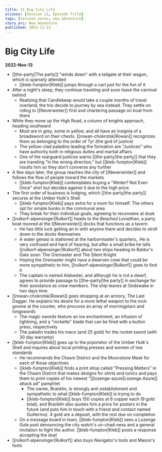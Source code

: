 ```yaml
---
title: 21 Big City Life
aliases: [Session 21, Episode Title]
tags: [session_notes, new_adventure]
story_arc: New Adventure
published: 2022-11-13
---
```

# Big City Life
**2022-Nov-13**

- [[the-party|The party]] "winds down" with a tailgate at their wagon, which is sparsely attended
	- [[kleb-fumpton|Kleb]] jumps through a cart just for the fun of it
- After a night's sleep, they continue traveling and soon leave the carnival behind
	- Realizing that Candlekeep would take a couple months of travel overland, the trio decide to journey by sea instead. They settle on riding to [[Neverwinter]] first and chartering passage on boat from there
- While they move up the High Road, a column of knights approach, heading southward
	- Most are in grey, some in yellow, and all have an insignia of a broadsword on their chests. [[rowan-chokrotsk|Rowan]] recognizes them as belonging to the order of Tyr (the god of justice)
	- The yellow-clad paladins leading the formation are "Justices" who have authority both in religious duties and martial affairs
	- One of the rearguard justices warns [[the-party|the party]] that they are traveling "in the wrong direction," but [[kleb-fumpton|Kleb]] insults him so they don't converse any further
- A few days later, the group reaches the city of [[Neverwinter]] and follows the flow of people toward the markets
	- [[kleb-fumpton|Kleb]] contemplates buying a "Winter? Not Even Once" shirt but decides against it due to the high price
- The first order of business is lodging, which [[the-party|the party]] secures at the Umber Hulk's Shell
	- [[kleb-fumpton|Kleb]] pays extra for a room for himself. The others opt for simple bunks in the communal area
	- They break for their individual goals, agreeing to reconvene at dusk
- [[rulkorf-alpensinger|Rulkorf]] heads to the *Beached Leviathan*, a party boat moored at the [[Neverwinter]] docks that functions as a tavern
	- He has little luck getting an in with anyone there and decides to stroll down to the docks themselves
	- A water genasi is stationed at the harbormaster's quarters,. He is very confused and hard of hearing, but after a small bribe he tells [[rulkorf-alpensinger|Rulkorf]] about two ships heading to Baldur's Gate soon: The Oremaster and The Silent Knight
	- Hoping the Oremaster might have a dwarven crew that could be more sympathetic to him, [[rulkorf-alpensinger|Rulkorf]] goes to find it
	- The captain is named Alabaster, and although he is not a dwarf, agrees to provide passage to [[the-party|the party]] in exchange for their assistance as crew members. The ship leaves at Godswake in two days time
- [[rowan-chokrotsk|Rowan]] goes shopping at an armory, The Last Dagger. He explains his desire for a more lethal weapon to the rock gnome at the counter, who procures an array of morningstars and longswords
	- The magic swords feature an ice enchantment, an infusion of lightning, and a "rockette" blade that can be fired with a button press, respectively
	- The paladin trades his mace (and 25 gold) for the rocket sword (with 30 day warranty)
- [[kleb-fumpton|Kleb]] goes up to the prporietor of the Umber Hulk's Shell and inquires about local printing presses and women of low standards
	- He recommends the Chasm District and the Moonstone Mask for each of those objectives
	- [[kleb-fumpton|Kleb]] finds a print shop called "Pressing Matters" in the Chasm District that makes designs for shirts and tunics and pays them to print copies of his newest "[[lozenge-azure|Lozenge Azure]] attack ad" pamphlet
		- The owner, Branklin, is strongly anti-establishment and sympathetic to what [[kleb-fumpton|Kleb]] is trying to do
		- [[kleb-fumpton|Kleb]] buys 150 copies at 6 copper each (9 gold total), and Branklin also quotes him a price for posters in the future (and puts him in touch with a friend and contact named Guillermo). 4 gold are a deposit, with the rest due on completion
	- On a message board in town, [[kleb-fumpton|Kleb]] sees a Lozenge Gule post denouncing the city watch's un-chad-ness and a general invitation to fight the author. [[kleb-fumpton|Kleb]] posts a response accepting the duel
- [[rulkorf-alpensinger|Rulkorf]] also buys Navigator's tools and Mason's tools